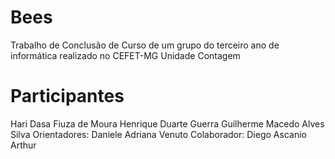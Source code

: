 # Bees
Trabalho de Conclusão de Curso de um grupo do terceiro ano de informática realizado no CEFET-MG Unidade Contagem
# Participantes
  Hari Dasa Fiuza de Moura
  Henrique Duarte Guerra
  Guilherme Macedo Alves Silva
  Orientadores:
    Daniele
    Adriana Venuto
  Colaborador:
    Diego Ascanio
    Arthur
    
  
  
